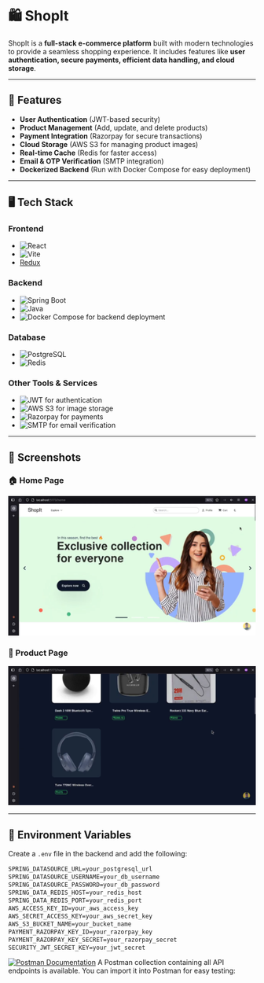 # 🛍️ ShopIt

ShopIt is a **full-stack e-commerce platform** built with modern technologies to provide a seamless shopping experience. It includes features like **user authentication, secure payments, efficient data handling, and cloud storage**.

---

## 🚀 Features

- **User Authentication** (JWT-based security)
- **Product Management** (Add, update, and delete products)
- **Payment Integration** (Razorpay for secure transactions)
- **Cloud Storage** (AWS S3 for managing product images)
- **Real-time Cache** (Redis for faster access)
- **Email & OTP Verification** (SMTP integration)
- **Dockerized Backend** (Run with Docker Compose for easy deployment)

---

## 🖥️ Tech Stack

### Frontend

- ![React](https://img.shields.io/badge/-React-61DAFB?style=for-the-badge&logo=react&logoColor=white)
- ![Vite](https://img.shields.io/badge/-Vite-646CFF?style=for-the-badge&logo=vite&logoColor=white)
- [Redux](https://redux.js.org/)

### Backend

- ![Spring Boot](https://img.shields.io/badge/-Spring%20Boot-6DB33F?style=for-the-badge&logo=springboot&logoColor=white)
- ![Java](https://img.shields.io/badge/-Java-007396?style=for-the-badge&logo=java&logoColor=white)
- ![Docker Compose](https://img.shields.io/badge/-Docker%20Compose-2496ED?style=for-the-badge&logo=docker&logoColor=white) for backend deployment

### Database

- ![PostgreSQL](https://img.shields.io/badge/-PostgreSQL-4169E1?style=for-the-badge&logo=postgresql&logoColor=white)
- ![Redis](https://img.shields.io/badge/-Redis-DC382D?style=for-the-badge&logo=redis&logoColor=white)

### Other Tools & Services

- ![JWT](https://img.shields.io/badge/-JWT-000000?style=for-the-badge&logo=jsonwebtokens&logoColor=white) for authentication
- ![AWS S3](https://img.shields.io/badge/-AWS%20S3-232F3E?style=for-the-badge&logo=amazonaws&logoColor=white) for image storage
- ![Razorpay](https://img.shields.io/badge/-Razorpay-0D1A4B?style=for-the-badge&logo=razorpay&logoColor=white) for payments
- ![SMTP](https://img.shields.io/badge/-SMTP-F2A900?style=for-the-badge&logo=gmail&logoColor=white) for email verification

---

## 📸 Screenshots

### 🏠 Home Page

![Home Page](./home.png)

### 🛒 Product Page

![Product Page](./product.png)

---

## 📜 Environment Variables

Create a `.env` file in the backend and add the following:

```env
SPRING_DATASOURCE_URL=your_postgresql_url
SPRING_DATASOURCE_USERNAME=your_db_username
SPRING_DATASOURCE_PASSWORD=your_db_password
SPRING_DATA_REDIS_HOST=your_redis_host
SPRING_DATA_REDIS_PORT=your_redis_port
AWS_ACCESS_KEY_ID=your_aws_access_key
AWS_SECRET_ACCESS_KEY=your_aws_secret_key
AWS_S3_BUCKET_NAME=your_bucket_name
PAYMENT_RAZORPAY_KEY_ID=your_razorpay_key
PAYMENT_RAZORPAY_KEY_SECRET=your_razorpay_secret
SECURITY_JWT_SECRET_KEY=your_jwt_secret
```

[![Postman Documentation](https://www.vectorlogo.zone/logos/getpostman/getpostman-icon.svg)](https://documenter.getpostman.com/view/35037237/2sB2cSh3qT)
A Postman collection containing all API endpoints is available. You can import it into Postman for easy testing:
